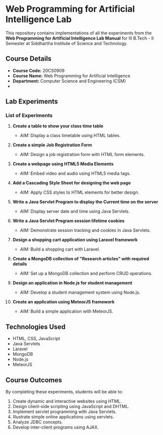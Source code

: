 # Web Programming for Artificial Intelligence Lab

This repository contains implementations of all the experiments from the **Web Programming for Artificial Intelligence Lab Manual** for III B.Tech - II Semester at Siddhartha Institute of Science and Technology.

## Course Details
- **Course Code:** 20CS0909
- **Course Name:** Web Programming for Artificial Intelligence
- **Department:** Computer Science and Engineering (CSM)
-

## Lab Experiments

### List of Experiments
1. **Create a table to show your class time table**
   - *AIM:* Display a class timetable using HTML tables.

2. **Create a simple Job Registration Form**
   - *AIM:* Design a job registration form with HTML form elements.

3. **Create a webpage using HTML5 Media Elements**
   - *AIM:* Embed video and audio using HTML5 media tags.

4. **Add a Cascading Style Sheet for designing the web page**
   - *AIM:* Apply CSS styles to HTML elements for better design.

5. **Write a Java Servlet Program to display the Current time on the server**
   - *AIM:* Display server date and time using Java Servlets.

6. **Write a Java Servlet Program session lifetime cookies**
   - *AIM:* Demonstrate session tracking and cookies in Java Servlets.

7. **Design a shopping cart application using Laravel framework**
   - *AIM:* Build a shopping cart with Laravel.

8. **Create a MongoDB collection of "Research articles" with required details**
   - *AIM:* Set up a MongoDB collection and perform CRUD operations.

9. **Design an application in Node.js for student management**
   - *AIM:* Develop a student management system using Node.js.

10. **Create an application using MeteorJS framework**
    - *AIM:* Build a simple application with MeteorJS.

## Technologies Used
- HTML, CSS, JavaScript
- Java Servlets
- Laravel
- MongoDB
- Node.js
- MeteorJS

## Course Outcomes
By completing these experiments, students will be able to:
1. Create dynamic and interactive websites using HTML.
2. Design client-side scripting using JavaScript and DHTML.
3. Implement servlet programming with Java Servlets.
4. Illustrate simple online applications using servlets.
5. Analyze JDBC concepts.
6. Develop inter-client programs using AJAX.